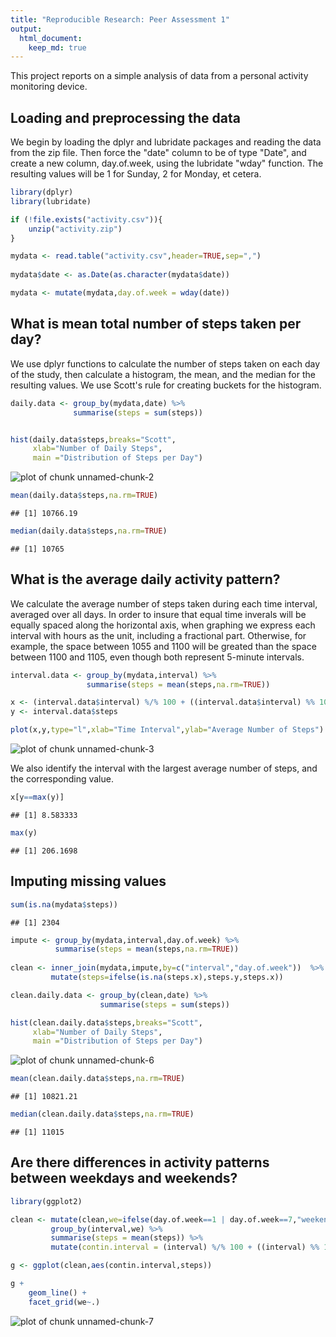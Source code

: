 ```yaml
---
title: "Reproducible Research: Peer Assessment 1"
output: 
  html_document:
    keep_md: true
---
```


This project reports on a simple analysis of data from a personal activity monitoring device.


## Loading and preprocessing the data  

We begin by loading the dplyr and lubridate packages and reading the data from the zip file. Then force the "date" column to be of type "Date", and create a new column, day.of.week, using the lubridate "wday" function. The resulting values will be 1 for Sunday, 2 for Monday, et cetera.


```r
library(dplyr)
library(lubridate)

if (!file.exists("activity.csv")){
    unzip("activity.zip")
}

mydata <- read.table("activity.csv",header=TRUE,sep=",")
          
mydata$date <- as.Date(as.character(mydata$date))

mydata <- mutate(mydata,day.of.week = wday(date))
```

## What is mean total number of steps taken per day?  

We use dplyr functions to calculate the number of steps taken on each day of the study, then calculate a histogram, the mean, and the median for the resulting values. We use Scott's rule for creating buckets for the histogram.


```r
daily.data <- group_by(mydata,date) %>%
              summarise(steps = sum(steps))


hist(daily.data$steps,breaks="Scott",
     xlab="Number of Daily Steps",
     main ="Distribution of Steps per Day")
```

![plot of chunk unnamed-chunk-2](figure/unnamed-chunk-2-1.png) 

```r
mean(daily.data$steps,na.rm=TRUE)
```

```
## [1] 10766.19
```

```r
median(daily.data$steps,na.rm=TRUE)
```

```
## [1] 10765
```

## What is the average daily activity pattern?

We calculate the average number of steps taken during each time interval, averaged over all days. In order to insure that equal time inverals will be equally spaced along the horizontal axis, when graphing we express each interval with hours as the unit, including a fractional part. Otherwise, for example, the space between 1055 and 1100 will be greated than the space between 1100 and 1105, even though both represent 5-minute intervals.


```r
interval.data <- group_by(mydata,interval) %>%
                 summarise(steps = mean(steps,na.rm=TRUE))

x <- (interval.data$interval) %/% 100 + ((interval.data$interval) %% 100)/60
y <- interval.data$steps

plot(x,y,type="l",xlab="Time Interval",ylab="Average Number of Steps")
```

![plot of chunk unnamed-chunk-3](figure/unnamed-chunk-3-1.png) 

We also identify the interval with the largest average number of steps, and the corresponding value.


```r
x[y==max(y)]
```

```
## [1] 8.583333
```

```r
max(y)
```

```
## [1] 206.1698
```


## Imputing missing values

```r
sum(is.na(mydata$steps))
```

```
## [1] 2304
```

```r
impute <- group_by(mydata,interval,day.of.week) %>%
          summarise(steps = mean(steps,na.rm=TRUE))
          
clean <- inner_join(mydata,impute,by=c("interval","day.of.week"))  %>%
         mutate(steps=ifelse(is.na(steps.x),steps.y,steps.x))
```


```r
clean.daily.data <- group_by(clean,date) %>%
                    summarise(steps = sum(steps))

hist(clean.daily.data$steps,breaks="Scott",
     xlab="Number of Daily Steps",
     main ="Distribution of Steps per Day")
```

![plot of chunk unnamed-chunk-6](figure/unnamed-chunk-6-1.png) 

```r
mean(clean.daily.data$steps,na.rm=TRUE)
```

```
## [1] 10821.21
```

```r
median(clean.daily.data$steps,na.rm=TRUE)
```

```
## [1] 11015
```

## Are there differences in activity patterns between weekdays and weekends?

```r
library(ggplot2)

clean <- mutate(clean,we=ifelse(day.of.week==1 | day.of.week==7,"weekend","weekday")) %>%
         group_by(interval,we) %>%
         summarise(steps = mean(steps)) %>%
         mutate(contin.interval = (interval) %/% 100 + ((interval) %% 100)/60)

g <- ggplot(clean,aes(contin.interval,steps))

g + 
    geom_line() +
    facet_grid(we~.)
```

![plot of chunk unnamed-chunk-7](figure/unnamed-chunk-7-1.png) 

